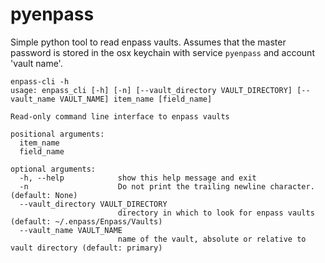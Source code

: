 # pyenpass

Simple python tool to read enpass vaults. Assumes that the master password is stored in the osx keychain with service
`pyenpass` and account 'vault name'.

```
enpass-cli -h
usage: enpass_cli [-h] [-n] [--vault_directory VAULT_DIRECTORY] [--vault_name VAULT_NAME] item_name [field_name]

Read-only command line interface to enpass vaults

positional arguments:
  item_name
  field_name

optional arguments:
  -h, --help            show this help message and exit
  -n                    Do not print the trailing newline character. (default: None)
  --vault_directory VAULT_DIRECTORY
                        directory in which to look for enpass vaults (default: ~/.enpass/Enpass/Vaults)
  --vault_name VAULT_NAME
                        name of the vault, absolute or relative to vault directory (default: primary)
```